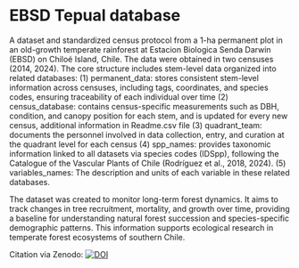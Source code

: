 # EBSD Tepual database

A dataset and standardized census protocol from a 1-ha permanent plot in an old-growth temperate rainforest  at Estacion Biologica Senda Darwin (EBSD) on Chiloé Island, Chile. The data were obtained in two censuses (2014, 2024). The core structure includes stem-level data organized into related databases: 
(1) permanent_data: stores consistent stem-level information across censuses, including tags, coordinates, and species codes, ensuring traceability of each individual over time
(2) census_database: contains census-specific measurements such as DBH, condition, and canopy position for each stem, and is updated for every new census, additional information in Readme.csv file
(3) quadrant_team: documents the personnel involved in data collection, entry, and curation at the quadrant level for each census
(4) spp_names: provides taxonomic information linked to all datasets via species codes (IDSpp), following the Catalogue of the Vascular Plants of Chile (Rodríguez et al., 2018, 2024).
(5) variables_names: The description and units of each variable in these related databases.

The dataset was created to monitor long-term forest dynamics. It aims to track changes in tree recruitment, mortality, and growth over time, providing a baseline for understanding natural forest succession and species-specific demographic patterns. This information supports ecological research in temperate forest ecosystems of southern Chile.

Citation via Zenodo:
[![DOI](https://zenodo.org/badge/DOI/10.5281/zenodo.15701672.svg)](https://doi.org/10.5281/zenodo.15701672)


